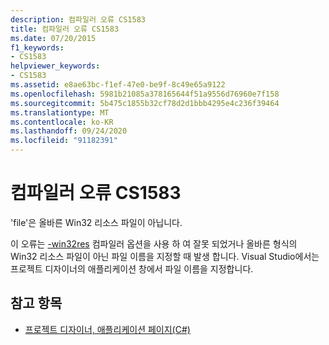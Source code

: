 ```yaml
---
description: 컴파일러 오류 CS1583
title: 컴파일러 오류 CS1583
ms.date: 07/20/2015
f1_keywords:
- CS1583
helpviewer_keywords:
- CS1583
ms.assetid: e8ae63bc-f1ef-47e0-be9f-8c49e65a9122
ms.openlocfilehash: 5981b21085a378165644f51a9556d76960e7f158
ms.sourcegitcommit: 5b475c1855b32cf78d2d1bbb4295e4c236f39464
ms.translationtype: MT
ms.contentlocale: ko-KR
ms.lasthandoff: 09/24/2020
ms.locfileid: "91182391"
---
```

# <a name="compiler-error-cs1583"></a>컴파일러 오류 CS1583

'file'은 올바른 Win32 리소스 파일이 아닙니다.  
  
 이 오류는 [-win32res](../language-reference/compiler-options/win32res-compiler-option.md) 컴파일러 옵션을 사용 하 여 잘못 되었거나 올바른 형식의 Win32 리소스 파일이 아닌 파일 이름을 지정할 때 발생 합니다. Visual Studio에서는 프로젝트 디자이너의 애플리케이션 창에서 파일 이름을 지정합니다.  
  
## <a name="see-also"></a>참고 항목

- [프로젝트 디자이너, 애플리케이션 페이지(C#)](/visualstudio/ide/reference/application-page-project-designer-csharp)
